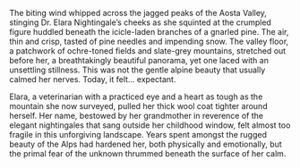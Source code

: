 The biting wind whipped across the jagged peaks of the Aosta Valley, stinging Dr. Elara Nightingale’s cheeks as she squinted at the crumpled figure huddled beneath the icicle-laden branches of a gnarled pine.  The air, thin and crisp, tasted of pine needles and impending snow.  The valley floor, a patchwork of ochre-toned fields and slate-grey mountains, stretched out before her, a breathtakingly beautiful panorama, yet one laced with an unsettling stillness.  This was not the gentle alpine beauty that usually calmed her nerves. Today, it felt… expectant.

Elara, a veterinarian with a practiced eye and a heart as tough as the mountain she now surveyed, pulled her thick wool coat tighter around herself.  Her name, bestowed by her grandmother in reverence of the elegant nightingales that sang outside her childhood window, felt almost too fragile in this unforgiving landscape.  Years spent amongst the rugged beauty of the Alps had hardened her, both physically and emotionally, but the primal fear of the unknown thrummed beneath the surface of her calm.
